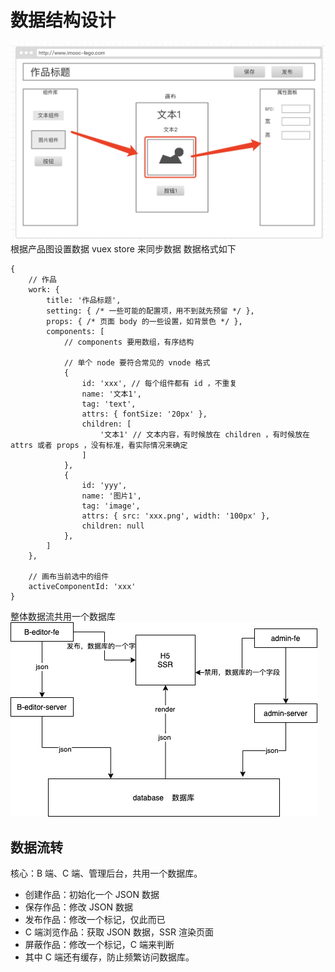 # 数据结构设计
![原型图](/images/data.jpeg)
根据产品图设置数据
vuex store 来同步数据 数据格式如下
```
{
    // 作品
    work: {
        title: '作品标题',
        setting: { /* 一些可能的配置项，用不到就先预留 */ },
        props: { /* 页面 body 的一些设置，如背景色 */ },
        components: [
            // components 要用数组，有序结构

            // 单个 node 要符合常见的 vnode 格式
            {
                id: 'xxx', // 每个组件都有 id ，不重复
                name: '文本1',
                tag: 'text',
                attrs: { fontSize: '20px' },
                children: [
                    '文本1' // 文本内容，有时候放在 children ，有时候放在 attrs 或者 props ，没有标准，看实际情况来确定
                ]
            },
            {
                id: 'yyy',
                name: '图片1',
                tag: 'image',
                attrs: { src: 'xxx.png', width: '100px' },
                children: null
            },
        ]
    },

    // 画布当前选中的组件
    activeComponentId: 'xxx'
}

```
整体数据流共用一个数据库
![数据流](/images/datastream.png)

## 数据流转
核心：B 端、C 端、管理后台，共用一个数据库。

- 创建作品：初始化一个 JSON 数据
- 保存作品：修改 JSON 数据
- 发布作品：修改一个标记，仅此而已
- C 端浏览作品：获取 JSON 数据，SSR 渲染页面
- 屏蔽作品：修改一个标记，C 端来判断
- 其中 C 端还有缓存，防止频繁访问数据库。
